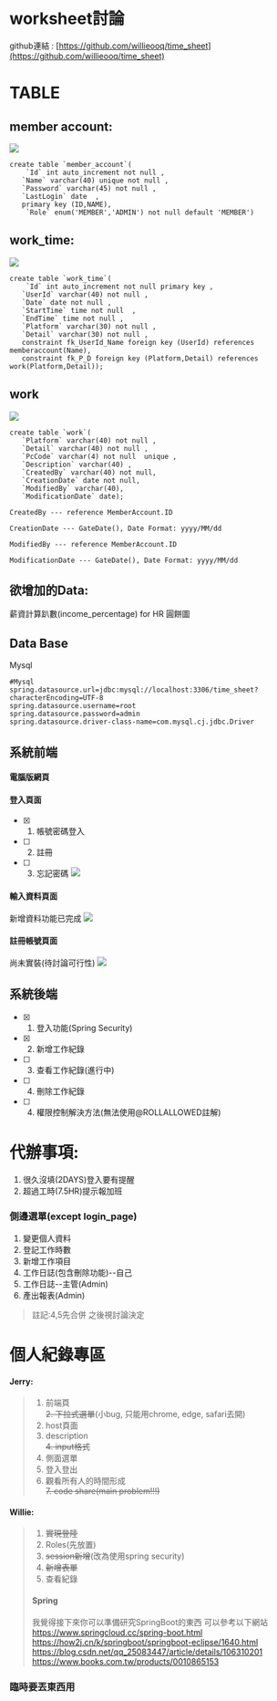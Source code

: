 # worksheet討論
github連結 : [https://github.com/willieooq/time_sheet](https://github.com/willieooq/time_sheet)
# TABLE
## member account:
![](https://i.imgur.com/lMOoF3s.png)
```
create table `member_account`(
    `Id` int auto_increment not null ,
   `Name` varchar(40) unique not null ,
   `Password` varchar(45) not null ,
   `LastLogin` date  ,
   primary key (ID,NAME),
    `Role` enum('MEMBER','ADMIN') not null default 'MEMBER')
```
## work_time:
![](https://i.imgur.com/xLjfW82.png)

```
create table `work_time`(
    `Id` int auto_increment not null primary key ,
   `UserId` varchar(40) not null ,
   `Date` date not null ,
   `StartTime` time not null  ,
   `EndTime` time not null ,
   `Platform` varchar(30) not null ,
   `Detail` varchar(30) not null ,
   constraint fk_UserId_Name foreign key (UserId) references memberaccount(Name),
   constraint fk_P_D foreign key (Platform,Detail) references work(Platform,Detail));
```
## work
![](https://i.imgur.com/a21hwsR.png)

```
create table `work`(
   `Platform` varchar(40) not null ,
   `Detail` varchar(40) not null ,
   `PcCode` varchar(4) not null  unique ,
   `Description` varchar(40) ,
   `CreatedBy` varchar(40) not null,
   `CreationDate` date not null,
   `ModifiedBy` varchar(40),
   `ModificationDate` date);
```
```
CreatedBy --- reference MemberAccount.ID
	
CreationDate --- GateDate(), Date Format: yyyy/MM/dd
	
ModifiedBy --- reference MemberAccount.ID
	
ModificationDate --- GateDate(), Date Format: yyyy/MM/dd
```
## 欲增加的Data:
薪資計算趴數(income_percentage) for HR 圓餅圖


## Data Base
Mysql
```
#Mysql
spring.datasource.url=jdbc:mysql://localhost:3306/time_sheet?characterEncoding=UTF-8
spring.datasource.username=root
spring.datasource.password=admin
spring.datasource.driver-class-name=com.mysql.cj.jdbc.Driver
```


## 系統前端
#### 電腦版網頁

#### 登入頁面
- [x] 1. 帳號密碼登入
- [ ] 2. 註冊
- [ ] 3. 忘記密碼
![](https://i.imgur.com/E3osS42.png)
#### 輸入資料頁面
  新增資料功能已完成
![](https://i.imgur.com/iwoSpsY.png)
#### 註冊帳號頁面
尚未實裝(待討論可行性)
![](https://i.imgur.com/wY9KR1y.png)

## 系統後端
- [x] 1. 登入功能(Spring Security)
- [x] 2. 新增工作紀錄
- [ ] 3. 查看工作紀錄(進行中)
- [ ] 4. 刪除工作紀錄
- [ ] 4. 權限控制解決方法(無法使用@ROLLALLOWED註解)


# 代辦事項:
1. 很久沒填(2DAYS)登入要有提醒
1. 超過工時(7.5HR)提示報加班


### 側邊選單(except login_page)
1. 變更個人資料
2. 登記工作時數
3. 新增工作項目
4. 工作日誌(包含刪除功能)--自己
5. 工作日誌--主管(Admin)
6. 產出報表(Admin)
> 註記:4,5先合併 之後視討論決定

# 個人紀錄專區
#### Jerry: 
> 1. 前端頁  
> ~~2. 下拉式選單~~(小bug, 只能用chrome, edge, safari去開)  
> 3. host頁面  
> 4. description  
> ~~4. input格式~~  
> 6. 側面選單
> 7. 登入登出
> 8. 觀看所有人的時間形成  
~~7. code share(main problem!!!)~~
#### Willie:
> 1. ~~實現登陸~~
> 2. Roles(先放置)
> 3. ~~session新增~~(改為使用spring security)
> 4. ~~新增表單~~
> 5. 查看紀錄
> #### Spring
> 我覺得接下來你可以準備研究SpringBoot的東西
> 可以參考以下網站
> https://www.springcloud.cc/spring-boot.html
> https://how2j.cn/k/springboot/springboot-eclipse/1640.html
> https://blog.csdn.net/qq_25083447/article/details/106310201
> https://www.books.com.tw/products/0010865153

### 臨時要丟東西用
